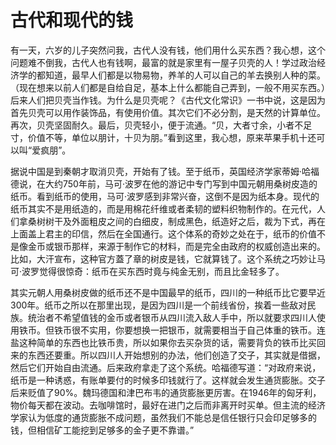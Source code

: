 # 古代和现代的钱

有一天，六岁的儿子突然问我，古代人没有钱，他们用什么买东西？我心想，这个问题难不倒我，古代人也有钱啊，最富的就是家里有一屋子贝壳的人！学过政治经济学的都知道，最早人们都是以物易物，养羊的人可以自己的羊去换别人种的菜。（现在想来以前人们都是自给自足，基本上什么都能自己弄到，一般不用买东西。）后来人们把贝壳当作钱。为什么是贝壳呢？《古代文化常识》一书中说，这是因为首先贝壳可以用作装饰品，有使用价值。其次它们不必分割，是天然的计算单位。再次，贝壳坚固耐久。最后，贝壳轻小，便于流通。“贝，大者寸余，小者不足寸，价值不等，单位以朋计，十贝为朋。”看到这里，我心想，原来苹果手机十还可以叫“爱疯朋”。 

据说中国是到秦朝才取消贝壳，开始有了钱。至于纸币，英国经济学家蒂姆·哈福德说，在大约750年前，马可·波罗在他的游记中专门写到中国元朝用桑树皮造的纸币。看到纸币的使用，马可·波罗感到非常兴奋，这倒不是因为纸本身。现代的纸币其实不是用纸造的，而是用棉花纤维或者柔韧的塑料织物制作的。在元代，人们拿桑树树干及外面粗皮之间的白细皮，制成黑色，纸造好之后，裁为下式，再在上面盖上君主的印信，然后在全国通行。这个体系的奇妙之处在于，纸币的价值不是像金币或银币那样，来源于制作它的材料，而是完全由政府的权威创造出来的。比如，大汗宣布，这种官方蓋了章的树皮是钱，它就算钱了。这个系统之巧妙让马可·波罗觉得很惊奇：纸币在买东西时竟与纯金无别，而且比金轻多了。 

其实元朝人用桑树皮做的纸币还不是中国最早的纸币，四川的一种纸币比它要早近300年。纸币之所以在那里出现，是因为四川是一个前线省份，挨着一些敌对民族。统治者不希望值钱的金币或者银币从四川流入敌人手中，所以就要求四川人使用铁币。但铁币很不实用，你要想换一把银币，就需要相当于自己体重的铁币。连盐这种简单的东西也比铁币贵，所以如果你去买杂货的话，需要背负的铁币比买回来的东西还要重。所以四川人开始想别的办法，他们创造了交子，其实就是借据，然后它们开始自由流通。后来政府拿走了这个系统。哈福德写道：“对政府来说，纸币是一种诱惑，有账单要付的时候多印钱就行了。这样就会发生通货膨胀。交子后来贬值了90%。魏玛德国和津巴布韦的通货膨胀更厉害。在1946年的匈牙利，物价每天都在波动。去咖啡馆时，最好在进门之后而非离开时买单。但主流的经济学家认为低度的通货膨胀不成问题，虽然我们不能总是信任银行只会印足够多的钱，但相信矿工能挖到足够多的金子更不靠谱。”